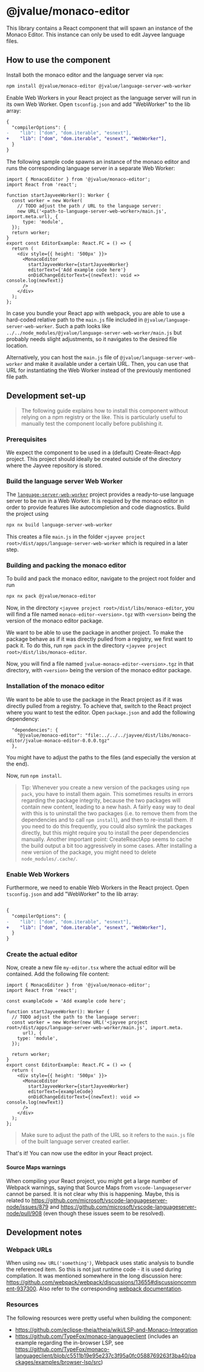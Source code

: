<!--
SPDX-FileCopyrightText: 2023 Friedrich-Alexander-Universitat Erlangen-Nurnberg

SPDX-License-Identifier: AGPL-3.0-only
-->

# @jvalue/monaco-editor

This library contains a React component that will spawn an instance of the Monaco Editor. This instance can only be used to edit Jayvee language files.

## How to use the component

Install both the monaco editor and the language server via `npm`:

```bash
npm install @jvalue/monaco-editor @jvalue/language-server-web-worker
```

Enable Web Workers in your React project as the language server will run in its own Web Worker.
Open `tsconfig.json` and add "WebWorker" to the lib array:

```diff
{
  "compilerOptions": {
-    "lib": ["dom", "dom.iterable", "esnext"],
+    "lib": ["dom", "dom.iterable", "esnext", "WebWorker"],
  }
}
```

The following sample code spawns an instance of the monaco editor and runs the corresponding 
language server in a separate Web Worker:

```tsx
import { MonacoEditor } from '@jvalue/monaco-editor';
import React from 'react';

function startJayveeWorker(): Worker {
  const worker = new Worker(
    // TODO adjust the path / URL to the language server:
    new URL('<path-to-language-server-web-worker>/main.js', import.meta.url), {
      type: 'module',
  });
  return worker;
}
export const EditorExample: React.FC = () => {
  return (
    <div style={{ height: '500px' }}>
      <MonacoEditor
        startJayveeWorker={startJayveeWorker}
        editorText={'Add example code here'}
        onDidChangeEditorText={(newText): void => console.log(newText)}
      />
    </div>
  );
};
```

In case you bundle your React app with webpack, you are able to use a hard-coded relative path to the `main.js` file
included in `@jvalue/language-server-web-worker`.
Such a path looks like `../../node_modules/@jvalue/language-server-web-worker/main.js` but probably needs 
slight adjustments, so it navigates to the desired file location.

Alternatively, you can host the `main.js` file of `@jvalue/language-server-web-worker` and make it available under a 
certain URL.
Then, you can use that URL for instantiating the Web Worker instead of the previously mentioned file path.

## Development set-up

> The following guide explains how to install this component without relying on a npm registry or the like. This is particularly useful to manually test the component locally before publishing it.

### Prerequisites

We expect the component to be used in a (default) Create-React-App project. This project should ideally be created outside of the directory where the Jayvee repository is stored.

### Build the language server Web Worker

The [`language-server-web-worker`](../../apps/language-server-web-worker) project provides a ready-to-use language server to be run in a Web 
Worker.
It is required by the monaco editor in order to provide features like autocompletion and code diagnostics.
Build the project using

```bash
npx nx build language-server-web-worker
```

This creates a file `main.js` in the folder `<jayvee project root>/dist/apps/language-server-web-worker` which is
required in a later step.

### Building and packing the monaco editor

To build and pack the monaco editor, navigate to the project root folder and run

```bash
npx nx pack @jvalue/monaco-editor
```

Now, in the directory `<jayvee project
root>/dist/libs/monaco-editor`, you will find a file named `monaco-editor-<version>.tgz`
with `<version>` being the version of the monaco editor package.

We want to be able to use the package in another project. To make the package behave as if it was directly pulled 
from a registry, we first want to pack it. To do this, run `npm pack` in the directory `<jayvee project 
root>/dist/libs/monaco-editor`.

Now, you will find a file named `jvalue-monaco-editor-<version>.tgz` in that directory, 
with `<version>` being the version of the monaco editor package.

### Installation of the monaco editor

We want to be able to use the package in the React project as if it was directly pulled
from a registry. To achieve that, switch to the React project where you want to test the editor. Open `package.json` 
and add the following dependency:

```
  "dependencies": {
    "@jvalue/monaco-editor": "file:../../../jayvee/dist/libs/monaco-editor/jvalue-monaco-editor-0.0.0.tgz"
  },
```

You might have to adjust the paths to the files (and especially the version at the end).

Now, run `npm install`.

> Tip: Whenever you create a new version of the packages using `npm pack`, you have to install them again. This sometimes results in errors regarding the package integrity, because the two packages will contain new content, leading to a new hash. A fairly easy way to deal with this is to uninstall the two packages (i.e. to remove them from the dependencies and to call `npm install`), and then to re-install them. If you need to do this frequently, you could also symlink the packages directly, but this might require you to install the peer dependencies manually. Another important point: CreateReactApp seems to cache the build output a bit too aggressively in some cases. After installing a new version of the package, you might need to delete `node_modules/.cache/`.

### Enable Web Workers

Furthermore, we need to enable Web Workers in the React project. Open `tsconfig.json` and add "WebWorker" to the 
lib array:

```diff

{
  "compilerOptions": {
-    "lib": ["dom", "dom.iterable", "esnext"],
+    "lib": ["dom", "dom.iterable", "esnext", "WebWorker"],
  }
}

```

### Create the actual editor

Now, create a new file `my-editor.tsx` where the actual editor will be contained. Add the following file content:

```tsx
import { MonacoEditor } from '@jvalue/monaco-editor';
import React from 'react';

const exampleCode = 'Add example code here';

function startJayveeWorker(): Worker {
  // TODO adjust the path to the language server:
  const worker = new Worker(new URL('<jayvee project root>/dist/apps/language-server-web-worker/main.js', import.meta.
      url), {
    type: 'module',
  });

  return worker;
}
export const EditorExample: React.FC = () => {
  return (
    <div style={{ height: '500px' }}>
      <MonacoEditor
        startJayveeWorker={startJayveeWorker}
        editorText={exampleCode}
        onDidChangeEditorText={(newText): void => console.log(newText)}
      />
    </div>
  );
};
```

> Make sure to adjust the path of the URL so it refers to the `main.js` file of the built language server 
> created earlier.

That's it! You can now use the editor in your React project.

#### Source Maps warnings

When compiling your React project, you might get a large number of Webpack warnings, saying that Source Maps from `vscode-languageserver` cannot be parsed. It is not clear why this is happening. Maybe, this is related to https://github.com/microsoft/vscode-languageserver-node/issues/879 and https://github.com/microsoft/vscode-languageserver-node/pull/908 (even though these issues seem to be resolved).

## Development notes

### Webpack URLs

When using `new URL('something')`, Webpack uses static analysis to bundle the referenced item. So this is not just 
runtime code - it is used during compilation. It was mentioned somewhere in the long discussion here:
https://github.com/webpack/webpack/discussions/13655#discussioncomment-937300. Also refer to the corresponding [webpack documentation](https://webpack.js.org/guides/web-workers/).

### Resources

The following resources were pretty useful when building the component:

- https://github.com/eclipse-theia/theia/wiki/LSP-and-Monaco-Integration
- https://github.com/TypeFox/monaco-languageclient (includes an example regarding the in-browser LSP, see https://github.com/TypeFox/monaco-languageclient/blob/c5511b19e95e237c3f95a0fc0588769263f3ba40/packages/examples/browser-lsp/src)
